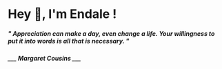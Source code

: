 <h1 title="head"> Hey 👋, I'm Endale !</h1>

**<h5><i>" Appreciation can make a day, even change a life. Your willingness to put it into words is all that is necessary. "</i></h5>**

*<b>___ Margaret Cousins ___</b>*
